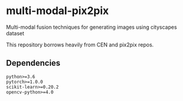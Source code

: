 # multi-modal-pix2pix
Multi-modal fusion techniques for generating images using cityscapes dataset

This repository borrows heavily from CEN and pix2pix repos.

## Dependencies

```
python>=3.6
pytorch>=1.0.0
scikit-learn>=0.20.2
opencv-python>=4.0
```
